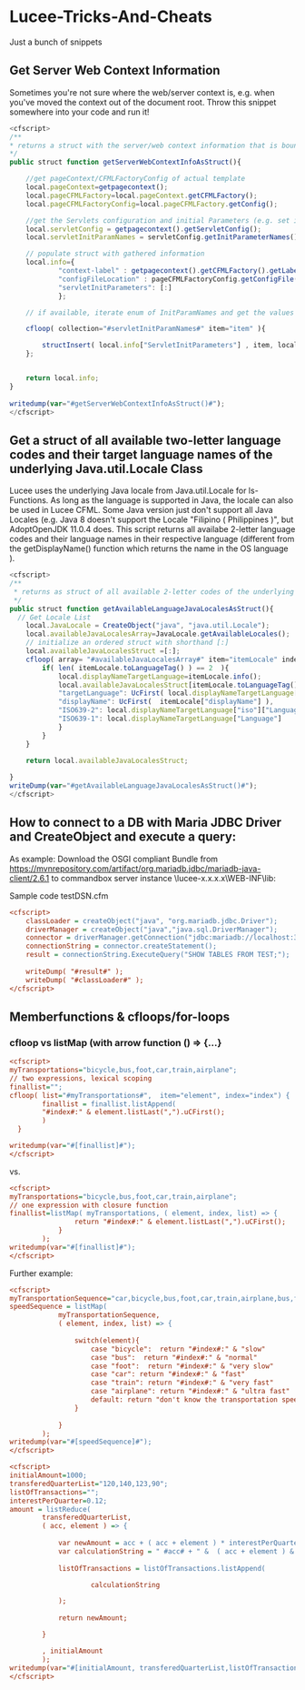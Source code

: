 # Lucee-Tricks-And-Cheats
Just a bunch of snippets

## Get Server Web Context Information
Sometimes you're not sure where the web/server context is, e.g. when you've moved the context out of the document root. Throw this snippet somewhere into your code and run it!
```JavaScript
<cfscript>
/**
* returns a struct with the server/web context information that is bound to this template.
*/
public struct function getServerWebContextInfoAsStruct(){

	//get pageContext/CFMLFactoryConfig of actual template
	local.pageContext=getpagecontext();
	local.pageCFMLFactory=local.pageContext.getCFMLFactory();
	local.pageCFMLFactoryConfig=local.pageCFMLFactory.getConfig();

	//get the Servlets configuration and initial Parameters (e.g. set in Tomcats conf/web.xml)
	local.servletConfig = getpagecontext().getServletConfig();
	local.servletInitParamNames = servletConfig.getInitParameterNames();

	// populate struct with gathered information
	local.info={
			"context-label" : getpagecontext().getCFMLFactory().getLabel(),
			"configFileLocation" : pageCFMLFactoryConfig.getConfigFile(),
			"servletInitParameters": [:]
			};

	// if available, iterate enum of InitParamNames and get the values

	cfloop( collection="#servletInitParamNames#" item="item" ){

		structInsert( local.info["ServletInitParameters"] , item, local.servletConfig.getInitParameter( item.toString() ) );
	};


	return local.info;
}
	
writedump(var="#getServerWebContextInfoAsStruct()#");		
</cfscript>
```

## Get a struct of all available two-letter language codes and their target language names of the underlying Java.util.Locale Class
Lucee uses the underlying Java locale from Java.util.Locale for ls-Functions. As long as the language is supported in Java, the locale can also be used in Lucee CFML.
Some Java version just don't support all Java Locales (e.g. Java 8 doesn't support the Locale "Filipino ( Philippines )", but AdoptOpenJDK 11.0.4 does. 
This script returns all availabe 2-letter language codes and their language names in their respective language (different from the getDisplayName() function which returns the name in the OS language ).

```JavaScript
<cfscript>
/**
 * returns as struct of all available 2-letter codes of the underlying java.util with the referring Language DisplayName (target language)
 */
public struct function getAvailableLanguageJavaLocalesAsStruct(){
  // Get Locale List
    local.JavaLocale = CreateObject("java", "java.util.Locale");
    local.availableJavaLocalesArray=JavaLocale.getAvailableLocales();
    // initialize an ordered struct with shorthand [:]
    local.availableJavaLocalesStruct =[:];
    cfloop( array= "#availableJavaLocalesArray#" item="itemLocale" index="i"){
        if( len( itemLocale.toLanguageTag() ) == 2  ){
            local.displayNameTargetLanguage=itemLocale.info();
            local.availableJavaLocalesStruct[itemLocale.toLanguageTag()] = {
            "targetLanguage": UcFirst( local.displayNameTargetLanguage["display"]["language"] ),
            "displayName": UcFirst(  itemLocale["displayName"] ),
            "ISO639-2": local.displayNameTargetLanguage["iso"]["Language"],
            "ISO639-1": local.displayNameTargetLanguage["Language"]
            }
        }	 
    }
    
    return local.availableJavaLocalesStruct;

}
writeDump(var="#getAvailableLanguageJavaLocalesAsStruct()#");
</cfscript>
```

## How to connect to a DB with Maria JDBC Driver and CreateObject and execute a query:
As example: Download the OSGI compliant Bundle from https://mvnrepository.com/artifact/org.mariadb.jdbc/mariadb-java-client/2.6.1 to commandbox server instance \lucee-x.x.x.x\WEB-INF\lib:

Sample code testDSN.cfm
```ini
<cfscript>
    classLoader = createObject("java", "org.mariadb.jdbc.Driver");
    driverManager = createObject("java","java.sql.DriverManager");
    connector = driverManager.getConnection("jdbc:mariadb://localhost:3306/test?user=root&password=mypassword");
    connectionString = connector.createStatement();
    result = connectionString.ExecuteQuery("SHOW TABLES FROM TEST;");
    
    writeDump( "#result#" );
    writeDump( "#classLoader#" );
</cfscript>
```

## Memberfunctions & cfloops/for-loops

### cfloop vs listMap (with arrow function () => {...}
```ini
<cfscript>
myTransportations="bicycle,bus,foot,car,train,airplane";
// two expressions, lexical scoping
finallist="";
cfloop( list="#myTransportations#",  item="element", index="index") {
	    finallist = finallist.listAppend(
	   	"#index#:" & element.listLast(",").uCFirst();
	   	)
  }

writedump(var="#[finallist]#");
</cfscript>
```

vs.

```ini
<cfscript>
myTransportations="bicycle,bus,foot,car,train,airplane";
// one expression with closure function
finallist=listMap( myTransportations, ( element, index, list) => {
	            return "#index#:" & element.listLast(",").uCFirst();
	        }
	    );
writedump(var="#[finallist]#");
</cfscript>
```

Further example:

```ini
<cfscript>
myTransportationSequence="car,bicycle,bus,foot,car,train,airplane,bus,foot";
speedSequence = listMap( 
			myTransportationSequence, 
			( element, index, list) => {
			
				switch(element){
				    case "bicycle":  return "#index#:" & "slow"
				    case "bus":  return "#index#:" & "normal"
				    case "foot":  return "#index#:" & "very slow"
				    case "car": return "#index#:" & "fast"
				    case "train": return "#index#:" & "very fast"
				    case "airplane": return "#index#:" & "ultra fast"
				    default: return "don't know the transportation speed"; 
				}
				
			}
	    );
writedump(var="#[speedSequence]#");
</cfscript>
```

```ini
<cfscript>
initialAmount=1000;
transferedQuarterList="120,140,123,90";
listOfTransactions="";
interestPerQuarter=0.12;
amount = listReduce( 
		transferedQuarterList, 
		( acc, element ) => {
			
		    var newAmount = acc + ( acc + element ) * interestPerQuarter ;
		    var calculationString = " #acc# + " &  ( acc + element ) & " * " & interestPerQuarter & " = " & acc + ( acc + element ) * interestPerQuarter ;
		    
		    listOfTransactions = listOfTransactions.listAppend(

		    		calculationString

		    );
		    
		    return newAmount;

		}

	    , initialAmount
	    );
writedump(var="#[initialAmount, transferedQuarterList,listOfTransactions,amount]#");
</cfscript>
```
